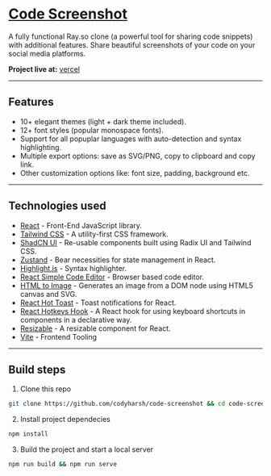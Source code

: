 # [Code Screenshot]()

A fully functional Ray.so clone (a powerful tool for sharing code snippets) with additional features. Share beautiful screenshots of your code on your social media platforms.

**Project live at:** [vercel](code-screenshot.vercel.app)


---

## Features

- 10+ elegant themes (light + dark theme included).
- 12+ font styles (popular monospace fonts).
- Support for all popuplar languages with auto-detection and syntax highlighting.
- Multiple export options: save as SVG/PNG, copy to clipboard and copy link.
- Other customization options like: font size, padding, background etc.

---

## Technologies used

- [React](https://es.reactjs.org/) - Front-End JavaScript library.
- [Tailwind CSS](https://tailwindcss.com/) - A utility-first CSS framework.
- [ShadCN UI](https://ui.shadcn.com) - Re-usable components built using Radix UI and Tailwind CSS.
- [Zustand](https://zustand-demo.pmnd.rs/) - Bear necessities for state management in React.
- [Highlight.js](https://highlightjs.org/) - Syntax highlighter.
- [React Simple Code Editor](https://www.npmjs.com/package/react-simple-code-editor) - Browser based code editor.
- [HTML to Image](https://www.npmjs.com/package/html-to-image) - Generates an image from a DOM node using HTML5 canvas and SVG.
- [React Hot Toast](https://react-hot-toast.com/) - Toast notifications for React.
- [React Hotkeys Hook](https://www.npmjs.com/package/react-hotkeys-hook) - A React hook for using keyboard shortcuts in components in a declarative way.
- [Resizable](https://www.npmjs.com/package/re-resizable) - A resizable component for React.
- [Vite](https://vitejs.dev/) - Frontend Tooling

---

## Build steps

1. Clone this repo

```bash
git clone https://github.com/codyharsh/code-screenshot && cd code-screenshot
```

2. Install project dependecies

```bash
npm install
```

3. Build the project and start a local server

```bash
npm run build && npm run serve
```
